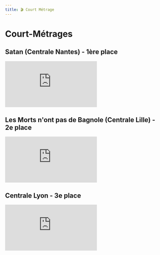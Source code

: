 ```yaml
---
title: 🎬 Court Métrage
---
```


# Court-Métrages

<head>
    <meta name="robots" content="noindex" />
</head>

## Satan (Centrale Nantes) - 1ère place

<iframe class="youtube" src="https://www.youtube-nocookie.com/embed/lZl6fveE_L8" title="YouTube video player" frameborder="0" allow="accelerometer; autoplay; clipboard-write; encrypted-media; gyroscope; picture-in-picture" allowfullscreen></iframe>

## Les Morts n'ont pas de Bagnole (Centrale Lille) - 2e place

<iframe class="youtube" src="https://www.youtube-nocookie.com/embed/3ec_XPujVPE" title="YouTube video player" frameborder="0" allow="accelerometer; autoplay; clipboard-write; encrypted-media; gyroscope; picture-in-picture" allowfullscreen></iframe>

## Centrale Lyon - 3e place

<iframe class="youtube" src="https://www.youtube-nocookie.com/embed/XWmoxP_roxI" title="YouTube video player" frameborder="0" allow="accelerometer; autoplay; clipboard-write; encrypted-media; gyroscope; picture-in-picture" allowfullscreen></iframe>
